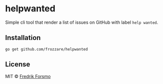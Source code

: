 # helpwanted

Simple cli tool that render a list of issues on GitHub with label `help wanted`.

## Installation

```
go get github.com/frozzare/helpwanted
```

## License

MIT © [Fredrik Forsmo](https://github.com/frozzare)
